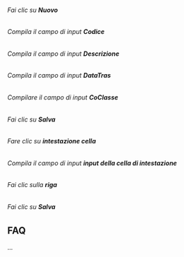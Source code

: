 ###### Fai clic su **Nuovo**  

###### Compila il campo di input **Codice**  

###### Compila il campo di input **Descrizione**  

###### Compila il campo di input **DataTras**  

###### Compilare il campo di input **CoClasse**  

###### Fai clic su **Salva**  

###### Fare clic su **intestazione cella**  

###### Compila il campo di input **input della cella di intestazione**  

###### Fai clic sulla **riga**  

###### Fai clic su **Salva**  

FAQ
---

...